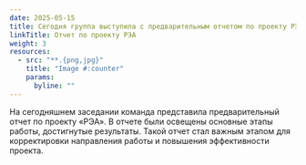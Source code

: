 ```yaml
---
date: 2025-05-15
title: Сегодня группа выступила с предварительным отчетом по проекту РЭА
linkTitle: Отчет по проекту РЭА
weight: 3
resources:
  - src: "**.{png,jpg}"
    title: "Image #:counter"
    params:
      byline: ""
---
```

На сегодняшнем заседании команда представила предварительный отчет по проекту «РЭА». В отчете были освещены основные этапы работы, достигнутые результаты. Такой отчет стал важным этапом для корректировки направления работы и повышения эффективности проекта.

